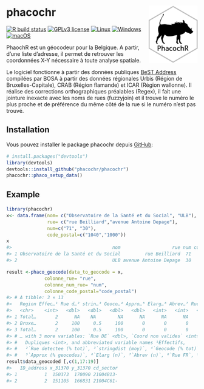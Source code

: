 
# phacochr <img src="man/figures/logo_phacoch-R_1.png" align="right" height = 150/>

<!-- badges: start -->

[![R build
status](https://github.com/GuangchuangYu/badger/workflows/R-CMD-check/badge.svg)](https://github.com/GuangchuangYu/badger/actions)
[![GPLv3
license](https://img.shields.io/badge/License-GPLv3-blue.svg)](http://perso.crans.org/besson/LICENSE.html)
[![Linux](https://svgshare.com/i/Zhy.svg)](https://svgshare.com/i/Zhy.svg)
[![Windows](https://svgshare.com/i/ZhY.svg)](https://svgshare.com/i/ZhY.svg)
[![macOS](https://svgshare.com/i/ZjP.svg)](https://svgshare.com/i/ZjP.svg)

<!-- badges: end -->

PhaochR est un géocodeur pour la Belgique. A partir, d’une liste
d’adresse, il permet de retrouver les coordonnées X-Y nécessaire à toute
analyse spatiale.

Le logiciel fonctionne à partir des données publiques [BeST
Address](https://opendata.bosa.be/) compilées par BOSA à partir des
données régionales Urbis (Région de Bruxelles-Capitale), CRAB (Région
flamande) et ICAR (Région wallonne). Il réalise des corrections
orthographiques préalables (Regex), il fait une jointure inexacte avec
les noms de rues (fuzzyjoin) et il trouve le numéro le plus proche et de
préférence du même côté de la rue si le numéro n’est pas trouvé.

## Installation

Vous pouvez installer le package phacochr depuis
[GitHub](https://github.com/):

``` r
# install.packages("devtools")
library(devtools)
devtools::install_github("phacochr/phacochr")
phacochr::phaco_setup_data()
```

## Example

``` r
library(phacochr)
x<- data.frame(nom= c("Observatoire de la Santé et du Social", "ULB"),
               rue= c("rue Beilliard","avenue Antoine Depage"),
               num=c("71", "30"),
               code_postal=c("1040","1000"))
x
#>                                     nom                   rue num code_postal
#> 1 Observatoire de la Santé et du Social         rue Beilliard  71        1040
#> 2                                   ULB avenue Antoine Depage  30        1000
```

``` r
result <-phaco_geocode(data_to_geocode = x,
              colonne_rue= "rue",
              colonne_num_rue= "num",
              colonne_code_postal="code_postal")
#> # A tibble: 3 × 13
#>   Region Effec…¹ Rue d…² strin…³ Geoco…⁴ Appro…⁵ Elarg…⁶ Abrev…⁷ Rue F…⁸ Rue N…⁹
#>   <chr>    <int>   <dbl>   <dbl>   <dbl>   <dbl>   <int>   <int>   <dbl>   <dbl>
#> 1 Total…       2      NA    NA        NA      NA      NA      NA      NA      NA
#> 2 Bruxe…       2     100     0.5     100       0       0       0     100       0
#> 3 Total…       2     100     0.5     100       0       0       0     100       0
#> # … with 3 more variables: `Rue DE` <dbl>, `Coord non valides` <int>,
#> #   Dupliques <int>, and abbreviated variable names ¹​Effectifs,
#> #   ²​`Rue detectee (% tot)`, ³​`stringdist (moy)`, ⁴​`Geocode (% tot)`,
#> #   ⁵​`Approx (% geocodes)`, ⁶​`Elarg (n)`, ⁷​`Abrev (n)`, ⁸​`Rue FR`, ⁹​`Rue NL`
result$data_geocoded [,c(1,17:19)] 
#>   ID_address x_31370 y_31370 cd_sector
#> 1          1  150373  170090 21004B13-
#> 2          2  151105  166831 21004C61-
```
